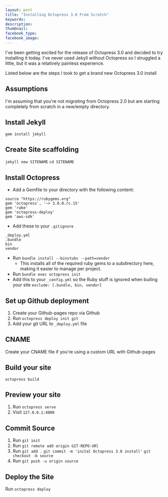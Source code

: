 ```yaml
---
layout: post
title: "Installing Octopress 3.0 From Scratch"
keywords:
description:
thumbnail:
facebook_type:
facebook_image:
---
```


I've been getting excited for the release of Octopress 3.0 and decided to try installing it today. I've never used Jekyll without Octopress so I struggled a little, but it was a relatively painless experience.

Listed below are the steps I took to get a brand new Octopress 3.0 install

## Assumptions
I'm assuming that you're not *migrating* from Octopress 2.0 but are starting completely from scratch in a new/empty directory.

## Install Jekyll
`gem install jekyll`

## Create Site scaffolding
`jekyll new SITENAME`
`cd SITENAME`


## Install Octopress

* Add a Gemfile to your directory with the following content:

```
source "https://rubygems.org"
gem 'octopress', '~> 3.0.0.rc.15'
gem 'rake'
gem 'octopress-deploy'
gem 'aws-sdk'
```

* Add these to your `.gitignore`
```
_deploy.yml
.bundle
bin
vendor
```
* Run `bundle install --binstubs --path=vendor`
  * This installs all of the required ruby gems to a subdirectory here, making it easier to manage per project.
* Run `bundle exec octopress init`
* Add this to your `_config.yml` so the Ruby stuff is ignored when builing your site
  `exclude: [.bundle, bin, vendor]`

## Set up Github deployment
1. Create your Github-pages repo via Github
2. Run `octopress deploy init git`
3. Add your git URL to `_deploy.yml` file

## CNAME
Create your CNAME file if you're using a custom URL with Github-pages

## Build your site
`octopress build`

## Preview your site

1. Run `octopress serve`
2. Visit `127.0.0.1:4000`

## Commit Source
1. Run `git init`
2. Run `git remote add origin GIT-REPO-URl`
3. Run
`git add .`
`git commit -m 'inital Octopress 3.0 install'`
`git checkout -b source`
4. Run `git push -u origin source`

## Deploy the Site
Run `octopress deploy` 
